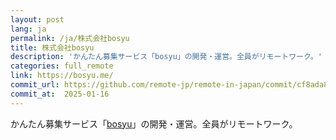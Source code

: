 ```yaml
---
layout: post
lang: ja
permalink: /ja/株式会社bosyu
title: 株式会社bosyu
description: 'かんたん募集サービス「bosyu」の開発・運営。全員がリモートワーク。'
categories: full_remote
link: https://bosyu.me/
commit_url: https://github.com/remote-jp/remote-in-japan/commit/cf8ada8eae0f29603e476cd235d4527e9ea268e4
commit_at:  2025-01-16
---
```


<p>かんたん募集サービス「<a href="https://bosyu.me/">bosyu</a>」の開発・運営。全員がリモートワーク。</p>
